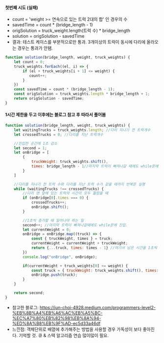 #### 첫번째 시도  (실패)
- count = 'weight >= 연속으로 있는 트럭 2대의 합' 인 경우의 수
- savedTime = count * (bridge_length - 1)
- origSolution = truck_weight.length(트럭 수) * bridge_length
- solution = origSolution - savedTime
- 결과: 테스트 케이스를 부분적으로만 통과. 3개이상의 트럭이 동시에 다리에 올라오는 경우는 통과가 안됌.

```js
function solution(bridge_length, weight, truck_weights) {
    let count = 0;
    truck_weights.forEach((el, i) => {
        if (el + truck_weights[i + 1] <= weight) {
           count++;
        }
    })
    const savedTime = count * (bridge_length - 1);
    const origSolution = truck_weights.length * bridge_length + 1;
    return origSolution - savedTime;
}
```
#### 1시간 제한을 두고 이후에는 블로그 참고 후 따라서 풀어봄
```js
function solution(bridge_length, weight, truck_weights) {
    let waitingTrucks = truck_weights.length; //다리 지나기 전 트럭개수
    let crossedTrucks = 0; //다리를 지난 트럭개수

    //진입한 순간에 1초 감소
    let second = 1;
    let onBridge = [
        {
            truckWeight: truck_weights.shift(),
            times: bridge_length - 1//마지막 트럭이 빠져나갈 때에도 while문에 진입하기 때문에 미리 1을 빼주는 것.
        }
    ]

    //다리를 지나기 전 트럭 수와 다리를 지난 트럭 수가 같을 때까지 반복문 실행
    while (waitingTrucks !== crossedTrucks) {
        //다리 맨 앞에 있는 트럭의 시간이 모두 흘렀을 때
        if (onBridge[0].times === 0) {
            crossedTrucks++;
            onBridge.shift();
        }

        //1초씩 증가할 때 일어나야 하는 일
        second++; //마지막 트럭이 빠져나갈때에도 while문에 진입.
        let currentWeight = 0;
        onBridge = onBridge.map((truck) => {
            const { truckWeight, times } = truck;
            currentWeight = currentWeight + truckWeight;
            return {...truck, times: times - 1} //여기서 남은 시간을 1초씩 감소해줌.
        })
        console.log("onBridge", onBridge);

        if(currentWeight + truck_weights[0] <= weight) {
            const truck = { truckWeight: truck_weights.shift(), times: bridge_length - 1 };
            onBridge.push(truck);
        }
    }

    return second;
}
```
- 참고한 블로그: https://jun-choi-4928.medium.com/programmers-level2-%EB%8B%A4%EB%A6%AC%EB%A5%BC-%EC%A7%80%EB%82%98%EB%8A%94-%ED%8A%B8%EB%9F%AD-ec5d33a46df
- 느낀점: 객체단위로 배열에 추가해주는 방법을 사용할 경우 가독성이 보다 좋아진다. 기억할 것. 큐 & 스택 알고리즘 연습 많이많이 필요.

